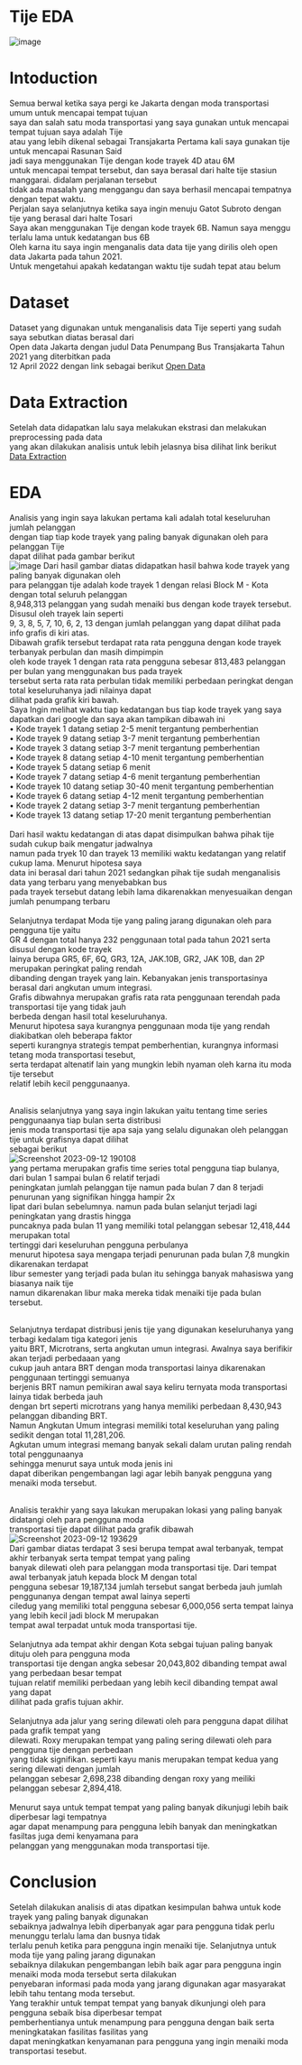 # Tije EDA

![image](https://github.com/Krioha/Tije/assets/93811161/0161b400-cfbf-4c31-9e18-11861a40014f)

# Intoduction
Semua berwal ketika saya pergi ke Jakarta dengan moda transportasi umum untuk mencapai tempat tujuan <br />
saya dan salah satu moda transportasi yang saya gunakan untuk mencapai tempat tujuan saya adalah Tije <br />
atau yang lebih dikenal sebagai Transjakarta Pertama kali saya gunakan tije untuk mencapai Rasunan Said <br />
jadi saya menggunakan Tije dengan kode trayek 4D atau 6M <br />
untuk mencapai tempat tersebut, dan saya berasal dari halte tije stasiun manggarai. didalam perjalanan tersebut <br />
tidak ada masalah yang menggangu dan saya berhasil mencapai tempatnya dengan tepat waktu. <br />
Perjalan saya selanjutnya ketika saya ingin menuju Gatot Subroto dengan tije yang berasal dari halte Tosari <br />
Saya akan menggunakan Tije dengan kode trayek 6B. Namun saya menggu terlalu lama untuk kedatangan bus 6B <br />
Oleh karna itu saya ingin menganalis data data tije yang dirilis oleh open data Jakarta pada tahun 2021. <br />
Untuk mengetahui apakah kedatangan waktu tije sudah tepat atau belum <br />
# Dataset
Dataset yang digunakan untuk menganalisis data Tije seperti yang sudah saya sebutkan diatas berasal dari <br />
Open data Jakarta dengan judul Data Penumpang Bus Transjakarta Tahun 2021 yang diterbitkan pada <br />
12 April 2022 dengan link sebagai berikut <a href="https://data.jakarta.go.id/dataset/data-penumpang-bus-transjakarta-januari-2021" target="_blank">Open Data</a>

# Data Extraction
Setelah data didapatkan lalu saya melakukan ekstrasi dan melakukan preprocessing pada data <br />
yang akan dilakukan analisis untuk lebih jelasnya bisa dilihat link berikut <a href="https://github.com/Krioha/Tije/blob/main/DataExtractionTJ.ipynb" target="_blank">Data Extraction</a> <br />

# EDA
Analisis yang ingin saya lakukan pertama kali adalah total keseluruhan jumlah pelanggan <br />
dengan tiap tiap kode trayek yang paling banyak digunakan oleh para pelanggan Tije <br />
dapat dilihat pada gambar berikut<br />
![image](https://github.com/Krioha/Tije/assets/93811161/2693a75a-8cdc-4e88-b75b-998ab579fcbf)
Dari hasil gambar diatas didapatkan hasil bahwa kode trayek yang paling banyak digunakan oleh <br />
para pelanggan tije adalah kode trayek 1 dengan relasi Block M - Kota dengan total seluruh pelanggan <br />
8,948,313 pelanggan yang sudah menaiki bus dengan kode trayek tersebut. Disusul oleh trayek lain seperti <br />
9, 3, 8, 5, 7, 10, 6, 2, 13 dengan jumlah pelanggan yang dapat dilihat pada info grafis di kiri atas. <br />
Dibawah grafik tersebut terdapat rata rata pengguna dengan kode trayek terbanyak perbulan dan masih dimpimpin <br />
oleh kode trayek 1 dengan rata rata pengguna sebesar 813,483 pelanggan per bulan yang menggunakan bus pada trayek <br />
tersebut serta rata rata perbulan tidak memiliki perbedaan peringkat dengan total keseluruhanya jadi nilainya dapat <br />
dilihat pada grafik kiri bawah. <br />
Saya Ingin melihat waktu tiap kedatangan bus tiap kode trayek yang saya dapatkan dari google dan saya akan tampikan dibawah ini <br />
• Kode trayek 1 datang setiap 2-5 menit tergantung pemberhentian <br />
• Kode trayek 9 datang setiap 3-7 menit tergantung pemberhentian <br />
• Kode trayek 3 datang setiap 3-7 menit tergantung pemberhentian <br />
• Kode trayek 8 datang setiap 4-10 menit tergantung pemberhentian <br />
• Kode trayek 5 datang setiap 6 menit <br />
• Kode trayek 7 datang setiap 4-6 menit tergantung pemberhentian <br />
• Kode trayek 10 datang setiap 30-40 menit tergantung pemberhentian <br />
• Kode trayek 6 datang setiap 4-12 menit tergantung pemberhentian <br />
• Kode trayek 2 datang setiap 3-7 menit tergantung pemberhentian <br />
• Kode trayek 13 datang setiap 17-20 menit tergantung pemberhentian <br />
<br />
Dari hasil waktu kedatangan di atas dapat disimpulkan bahwa pihak tije sudah cukup baik mengatur jadwalnya <br />
namun pada tryek 10 dan trayek 13 memiliki waktu kedatangan yang relatif cukup lama. Menurut hipotesa saya <br />
data ini berasal dari tahun 2021 sedangkan pihak tije sudah menganalisis data yang terbaru yang menyebabkan bus <br />
pada trayek tersebut datang lebih lama dikarenakkan menyesuaikan dengan jumlah penumpang terbaru <br />
<br />
Selanjutnya terdapat Moda tije yang paling jarang digunakan oleh para pengguna tije yaitu <br />
GR 4 dengan total hanya 232 penggunaan total pada tahun 2021 serta disusul dengan kode trayek <br />
lainya berupa GR5, 6F, 6Q, GR3, 12A, JAK.10B, GR2, JAK 10B, dan 2P merupakan peringkat paling rendah <br />
dibanding dengan trayek yang lain. Kebanyakan jenis transportasinya berasal dari angkutan umum integrasi. <br />
Grafis dibwahnya merupakan grafis rata rata penggunaan terendah pada transportasi tije yang tidak jauh <br/>
berbeda dengan hasil total keseluruhanya. <br />
Menurut hipotesa saya kurangnya penggunaan moda tije yang rendah diakibatkan oleh beberapa faktor <br />
seperti kurangnya strategis tempat pemberhentian, kurangnya informasi tetang moda transportasi tesebut, <br />
serta terdapat altenatif lain yang mungkin lebih nyaman oleh karna itu moda tije tersebut <br />
relatif lebih kecil penggunaanya. <br />
<br />

Analisis selanjutnya yang saya ingin lakukan yaitu tentang time series penggunaanya tiap bulan serta distribusi <br />
jenis moda transportasi tije apa saja yang selalu digunakan oleh pelanggan tije untuk grafisnya dapat dilihat <br />
sebagai berikut <br />
![Screenshot 2023-09-12 190108](https://github.com/Krioha/Tije/assets/93811161/11b1a507-1f2a-4c20-83bc-7bd05fe3750d) <br />
yang pertama merupakan grafis time series total pengguna tiap bulanya, dari bulan 1 sampai bulan 6 relatif terjadi <br />
peningkatan jumlah pelanggan tije namun pada bulan 7 dan 8 terjadi penurunan yang signifikan hingga hampir 2x <br />
lipat dari bulan sebelumnya. namun pada bulan selanjut terjadi lagi peningkatan yang drastis hingga  <br />
puncaknya pada bulan 11 yang memiliki total pelanggan sebesar 12,418,444 merupakan total <br />
tertinggi dari keseluruhan pengguna perbulanya <br />
menurut hipotesa saya mengapa terjadi penurunan pada bulan 7,8 mungkin dikarenakan terdapat  <br />
libur semester yang terjadi pada bulan itu sehingga banyak mahasiswa yang biasanya naik tije  <br />
namun dikarenakan libur maka mereka tidak menaiki tije pada bulan tersebut. <br />
<br />

Selanjutnya terdapat distribusi jenis tije yang digunakan keseluruhanya yang terbagi kedalam tiga kategori jenis <br />
yaitu BRT, Microtrans, serta angkutan umun integrasi. Awalnya saya berifikir akan terjadi perbedaaan yang <br />
cukup jauh antara BRT dengan moda transportasi lainya dikarenakan penggunaan tertinggi semuanya  <br />
berjenis BRT namun pemikiran awal saya keliru ternyata moda transportasi lainya tidak berbeda jauh <br />
dengan brt seperti microtrans yang hanya memiliki perbedaan 8,430,943 pelanggan dibanding BRT. <br />
Namun Angkutan Umum integrasi memiliki total keseluruhan yang paling sedikit dengan total 11,281,206. <br />
Agkutan umum integrasi memang banyak sekali dalam urutan paling rendah total penggunaanya <br />
sehingga menurut saya untuk moda jenis ini <br />
dapat diberikan pengembangan lagi agar lebih banyak pengguna yang menaiki moda tersebut. <br />
<br />

Analisis terakhir yang saya lakukan merupakan lokasi yang paling banyak didatangi oleh para pengguna moda <br />
transportasi tije dapat dilihat pada grafik dibawah <br />
![Screenshot 2023-09-12 193629](https://github.com/Krioha/Tije/assets/93811161/d2387c05-c1d4-4c29-b972-11836abf5b5f) <br />
Dari gambar diatas terdapat 3 sesi berupa tempat awal terbanyak, tempat akhir terbanyak serta tempat tempat yang paling <br />
banyak dilewati oleh para pelanggan moda transportasi tije. Dari tempat awal terbanyak jatuh kepada block M dengan total <br />
pengguna sebesar 19,187,134 jumlah tersebut sangat berbeda jauh jumlah penggunanya dengan tempat awal lainya seperti <br />
ciledug yang memiliki total pengguna sebesar 6,000,056 serta tempat lainya yang lebih kecil jadi block M merupakan <br />
tempat awal terpadat untuk moda transportasi tije.<br />
<br />
Selanjutnya ada tempat akhir dengan Kota sebgai tujuan paling banyak dituju oleh para pengguna moda <br />
transportasi tije dengan angka sebesar 20,043,802 dibanding tempat awal yang perbedaan besar tempat <br />
tujuan relatif memiliki perbedaan yang lebih kecil dibanding tempat awal yang dapat  <br />
dilihat pada grafis tujuan akhir.<br />
<br />
Selanjutnya ada jalur yang sering dilewati oleh para pengguna dapat dilihat pada grafik tempat yang <br />
dilewati. Roxy merupakan tempat yang paling sering dilewati oleh para pengguna tije dengan perbedaan <br />
yang tidak signifikan. seperti kayu manis merupakan tempat kedua yang sering dilewati dengan jumlah <br />
pelanggan sebesar 2,698,238 dibanding dengan roxy yang meiliki pelanggan sebesar 2,894,418. <br />
<br />
Menurut saya untuk tempat tempat yang paling banyak dikunjugi lebih baik diperbesar lagi tempatnya <br />
agar dapat menampung para pengguna lebih banyak dan meningkatkan fasiltas juga demi kenyamana para <br />
pelanggan yang menggunakan moda transportasi tije. <br />

# Conclusion
Setelah dilakukan analisis di atas dipatkan kesimpulan bahwa untuk kode trayek yang paling banyak digunakan <br />
sebaiknya jadwalnya lebih diperbanyak agar para pengguna tidak perlu menunggu terlalu lama dan busnya tidak <br />
terlalu penuh ketika para pengguna ingin menaiki tije. Selanjutnya untuk moda tije yang paling jarang digunakan <br />
sebaiknya dilakukan pengembangan lebih baik agar para pengguna ingin menaiki moda moda tersebut serta dilakukan <br />
penyebaran informasi pada moda yang jarang digunakan agar masyarakat lebih tahu tentang moda tersebut.<br>
Yang terakhir untuk tempat tempat yang banyak dikunjungi oleh para pengguna sebaik bisa diperbesar tempat <br />
pemberhentianya untuk menampung para pengguna dengan baik serta meningkatakan fasilitas fasilitas yang <br />
dapat meningkatkan kenyamanan para pengguna yang ingin menaiki moda transportasi tesebut. <br />
